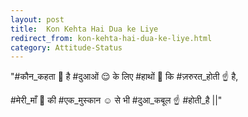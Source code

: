 ```yaml
---
layout: post
title:  Kon Kehta Hai Dua ke Liye 
redirect_from: kon-kehta-hai-dua-ke-liye.html
category: Attitude-Status
---
```

"#कौन_कहता 👤 है #दुआओं 😌 के लिए #हाथों 👏 कि #ज़रुरत_होती ☝ है,

#मेरी_माँ 👵 की #एक_मुस्कान ☺ से भी #दुआ_कबूल ☝ #होती_है ||"